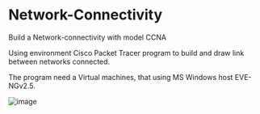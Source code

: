 # Network-Connectivity
Build a Network-connectivity with model CCNA

Using environment Cisco Packet Tracer program to build and draw link between networks connected.

The program need a Virtual machines, that using MS Windows host EVE-NGv2.5.

![image](https://user-images.githubusercontent.com/45866310/164607677-4441b453-5bff-474b-b48e-1db72c4b7d00.png)




